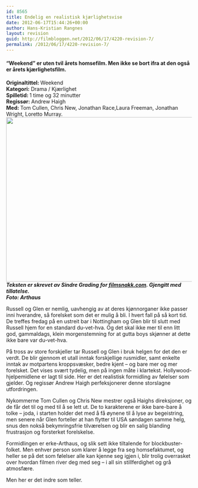 ```yaml
---
id: 8565
title: Endelig en realistisk kjærlighetsvise
date: 2012-06-17T15:44:26+00:00
author: Hans-Kristian Rangnes
layout: revision
guid: http://filmbloggen.net/2012/06/17/4220-revision-7/
permalink: /2012/06/17/4220-revision-7/
---
```

#### “Weekend” er uten tvil årets homsefilm. Men ikke se bort ifra at den også er årets kjærlighetsfilm.<!--more-->

<span class="Apple-style-span" style="font-weight: normal"><strong>Originaltittel: </strong>Weekend<br /> <strong><strong>Kategori:</strong></strong> Drama / Kjærlighet<strong><br /> <strong>Spilletid:</strong> </strong>1 time og 32 minutter<strong><br /> <strong>Regissør: </strong></strong>Andrew Haigh<br /> <strong>Med: </strong>Tom Cullen, Chris New, Jonathan Race,Laura Freeman, Jonathan Wright, Loretto Murray.<strong><br /> </strong><a href="http://filmbloggen.net/2012/06/17/endelig-en-realistisk-kjaerlighetsvise/ctyqdbv10/" rel="attachment wp-att-4224"><img class="alignnone size-large wp-image-4224" src="http://filmbloggen.net/wp-content/uploads//2012/06/ctyqdbv10-620x446.jpg" alt="" width="620" height="446" /></a><br /> <em><strong>Teksten er skrevet av Sindre Grading for <a href="http://filmsnakk.com/" target="_blank">filmsnakk.com</a>. Gjengitt med tillatelse.</strong><br /> <strong>Foto: Arthaus</strong></em></span>

Russell og Glen er nemlig, uavhengig av at deres kjønnorganer ikke passer inni hverandre, så forelsket som det er mulig å bli. I hvert fall på så kort tid. De treffes fredag på en ustreit bar i Nottingham og Glen blir til slutt med Russell hjem for en standard du-vet-hva. Og det skal ikke mer til enn litt god, gammaldags, klein morgenstemning for at gutta boys skjønner at dette ikke bare var du-vet-hva.

På tross av store forskjeller tar Russell og Glen i bruk helgen for det den er verdt. De blir gjennom et utall inntak forskjellige rusmidler, samt enkelte inntak av motpartens kroppsvæsker, bedre kjent – og bare mer og mer forelsket. Det vises svært tydelig, men på ingen måte i klartekst. Hollywood-hjelpemidlene er lagt til side. Her er det realistisk formidling av følelser som gjelder. Og regissør Andrew Haigh perfeksjonerer denne storslagne utfordringen.

Nykommerne Tom Cullen og Chris New mestrer også Haighs direksjoner, og de får det til og med til å se lett ut. De to karakterene er ikke bare-bare å tolke – joda, i starten holder det med å få øynene til å lyse av begeistring, men senere når Glen forteller at han flytter til USA søndagen samme helg, snus den nokså bekymringsfrie tilværelsen og blir en salig blanding frustrasjon og forsterket forelskelse.

Formidlingen er erke-Arthaus, og slik sett ikke tiltalende for blockbuster-folket. Men enhver person som klarer å legge fra seg homsefaktumet, og heller se på det som følelser alle kan kjenne seg igjen i, blir trolig overrasket over hvordan filmen river deg med seg – i all sin stillferdighet og grå atmosfære.

Men her er det indre som teller.